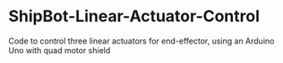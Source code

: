 # ShipBot-Linear-Actuator-Control
Code to control three linear actuators for end-effector, using an Arduino Uno with quad motor shield

